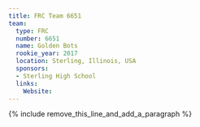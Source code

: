 ```yaml
---
title: FRC Team 6651
team:
  type: FRC
  number: 6651
  name: Golden Bots
  rookie_year: 2017
  location: Sterling, Illinois, USA
  sponsors:
  - Sterling High School
  links:
    Website:
---
```


{% include remove_this_line_and_add_a_paragraph %}